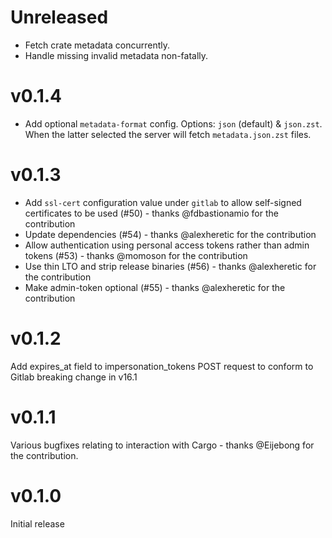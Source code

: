 # Unreleased

- Fetch crate metadata concurrently.
- Handle missing invalid metadata non-fatally.

# v0.1.4

- Add optional `metadata-format` config. Options: `json` (default) & `json.zst`.
  When the latter selected the server will fetch `metadata.json.zst` files.

# v0.1.3

- Add `ssl-cert` configuration value under `gitlab` to allow self-signed
  certificates to be used (#50) - thanks @fdbastionamio for the
  contribution
- Update dependencies (#54) - thanks @alexheretic for the contribution
- Allow authentication using personal access tokens rather than admin
  tokens (#53) - thanks @momoson for the contribution
- Use thin LTO and strip release binaries (#56) - thanks @alexheretic
  for the contribution
- Make admin-token optional (#55) - thanks @alexheretic for the
  contribution

# v0.1.2

Add expires_at field to impersonation_tokens POST request to conform to
Gitlab breaking change in v16.1

# v0.1.1

Various bugfixes relating to interaction with Cargo - thanks @Eijebong
for the contribution.

# v0.1.0

Initial release


